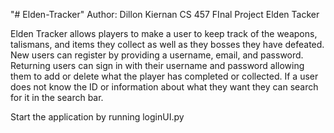 "# Elden-Tracker" 
Author: Dillon Kiernan
CS 457 FInal Project
Elden Tacker

Elden Tracker allows players to make a user to keep track of the weapons, talismans, and items
they collect as well as they bosses they have defeated. New users can register by providing a
username, email, and password. Returning users can sign in with their username and password
allowing them to add or delete what the player has completed or collected. If a user does
not know the ID or information about what they want they can search for it in the search bar.

Start the application by running loginUI.py
